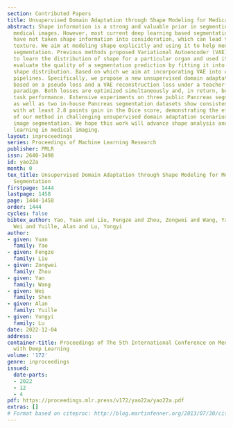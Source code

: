 ```yaml
---
section: Contributed Papers
title: Unsupervised Domain Adaptation through Shape Modeling for Medical Image Segmentation
abstract: Shape information is a strong and valuable prior in segmenting organs in
  medical images. However, most current deep learning based segmentation algorithms
  have not taken shape information into consideration, which can lead to bias towards
  texture. We aim at modeling shape explicitly and using it to help medical image
  segmentation. Previous methods proposed Variational Autoencoder (VAE) based models
  to learn the distribution of shape for a particular organ and used it to automatically
  evaluate the quality of a segmentation prediction by fitting it into the learned
  shape distribution. Based on which we aim at incorporating VAE into current segmentation
  pipelines. Specifically, we propose a new unsupervised domain adaptation pipeline
  based on a pseudo loss and a VAE reconstruction loss under a teacher-student learning
  paradigm. Both losses are optimized simultaneously and, in return, boost the segmentation
  task performance. Extensive experiments on three public Pancreas segmentation datasets
  as well as two in-house Pancreas segmentation datasets show consistent improvements
  with at least 2.8 points gain in the Dice score, demonstrating the effectiveness
  of our method in challenging unsupervised domain adaptation scenarios for medical
  image segmentation. We hope this work will advance shape analysis and geometric
  learning in medical imaging.
layout: inproceedings
series: Proceedings of Machine Learning Research
publisher: PMLR
issn: 2640-3498
id: yao22a
month: 0
tex_title: Unsupervised Domain Adaptation through Shape Modeling for Medical Image
  Segmentation
firstpage: 1444
lastpage: 1458
page: 1444-1458
order: 1444
cycles: false
bibtex_author: Yao, Yuan and Liu, Fengze and Zhou, Zongwei and Wang, Yan and Shen,
  Wei and Yuille, Alan and Lu, Yongyi
author:
- given: Yuan
  family: Yao
- given: Fengze
  family: Liu
- given: Zongwei
  family: Zhou
- given: Yan
  family: Wang
- given: Wei
  family: Shen
- given: Alan
  family: Yuille
- given: Yongyi
  family: Lu
date: 2022-12-04
address:
container-title: Proceedings of The 5th International Conference on Medical Imaging
  with Deep Learning
volume: '172'
genre: inproceedings
issued:
  date-parts:
  - 2022
  - 12
  - 4
pdf: https://proceedings.mlr.press/v172/yao22a/yao22a.pdf
extras: []
# Format based on citeproc: http://blog.martinfenner.org/2013/07/30/citeproc-yaml-for-bibliographies/
---
```

